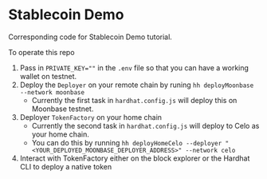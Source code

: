# Stablecoin Demo

Corresponding code for Stablecoin Demo tutorial.

To operate this repo

1. Pass in `PRIVATE_KEY=""` in the `.env` file so that you can have a working wallet on testnet.
2. Deploy the `Deployer` on your remote chain by runing `hh deployMoonbase --network moonbase`
    - Currently the first task in `hardhat.config.js` will deploy this on Moonbase testnet.
3. Deployer `TokenFactory` on your home chain
    - Currently the second task in `hardhat.config.js` will deploy to Celo as your home chain.
    - You can do this by running `hh deployHomeCelo --deployer "<YOUR_DEPLOYED_MOONBASE_DEPLOYER_ADDRESS>" --network celo`
4. Interact with TokenFactory either on the block explorer or the Hardhat CLI to deploy a native token



